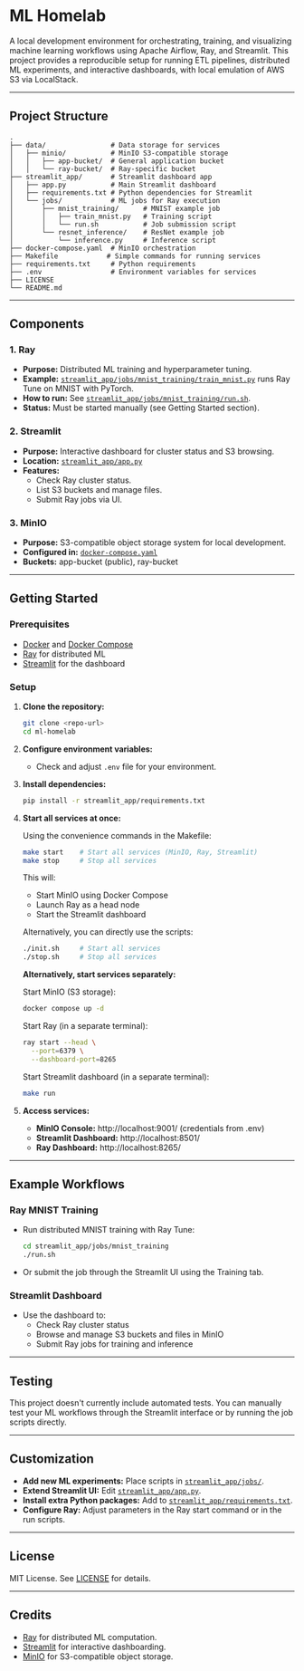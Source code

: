 # ML Homelab

A local development environment for orchestrating, training, and visualizing machine learning workflows using Apache Airflow, Ray, and Streamlit. This project provides a reproducible setup for running ETL pipelines, distributed ML experiments, and interactive dashboards, with local emulation of AWS S3 via LocalStack.

---

## Project Structure

```
.
├── data/                # Data storage for services
│   ├── minio/           # MinIO S3-compatible storage
│   │   ├── app-bucket/  # General application bucket
│   │   └── ray-bucket/  # Ray-specific bucket
├── streamlit_app/       # Streamlit dashboard app
│   ├── app.py           # Main Streamlit dashboard
│   ├── requirements.txt # Python dependencies for Streamlit
│   └── jobs/            # ML jobs for Ray execution
│       ├── mnist_training/      # MNIST example job
│       │   ├── train_mnist.py   # Training script
│       │   └── run.sh           # Job submission script
│       └── resnet_inference/    # ResNet example job
│           └── inference.py     # Inference script
├── docker-compose.yaml  # MinIO orchestration 
├── Makefile            # Simple commands for running services
├── requirements.txt     # Python requirements
├── .env                 # Environment variables for services
├── LICENSE
└── README.md
```

---

## Components

### 1. **Ray**
- **Purpose:** Distributed ML training and hyperparameter tuning.
- **Example:** [`streamlit_app/jobs/mnist_training/train_mnist.py`](streamlit_app/jobs/mnist_training/train_mnist.py) runs Ray Tune on MNIST with PyTorch.
- **How to run:** See [`streamlit_app/jobs/mnist_training/run.sh`](streamlit_app/jobs/mnist_training/run.sh).
- **Status:** Must be started manually (see Getting Started section).

### 2. **Streamlit**
- **Purpose:** Interactive dashboard for cluster status and S3 browsing.
- **Location:** [`streamlit_app/app.py`](streamlit_app/app.py)
- **Features:** 
  - Check Ray cluster status.
  - List S3 buckets and manage files.
  - Submit Ray jobs via UI.

### 3. **MinIO**
- **Purpose:** S3-compatible object storage system for local development.
- **Configured in:** [`docker-compose.yaml`](docker-compose.yaml)
- **Buckets:** app-bucket (public), ray-bucket

---

## Getting Started

### Prerequisites

- [Docker](https://www.docker.com/) and [Docker Compose](https://docs.docker.com/compose/)
- [Ray](https://docs.ray.io/en/latest/ray-overview/installation.html) for distributed ML
- [Streamlit](https://streamlit.io/) for the dashboard

### Setup

1. **Clone the repository:**
   ```sh
   git clone <repo-url>
   cd ml-homelab
   ```

2. **Configure environment variables:**
   - Check and adjust `.env` file for your environment.
   
3. **Install dependencies:**
   ```sh
   pip install -r streamlit_app/requirements.txt
   ```

4. **Start all services at once:**

   Using the convenience commands in the Makefile:
   ```sh
   make start    # Start all services (MinIO, Ray, Streamlit)
   make stop     # Stop all services
   ```
   
   This will:
   - Start MinIO using Docker Compose
   - Launch Ray as a head node
   - Start the Streamlit dashboard
   
   Alternatively, you can directly use the scripts:
   ```sh
   ./init.sh     # Start all services
   ./stop.sh     # Stop all services
   ```

   **Alternatively, start services separately:**

   Start MinIO (S3 storage):
   ```sh
   docker compose up -d
   ```
   
   Start Ray (in a separate terminal):
   ```sh
   ray start --head \
     --port=6379 \
     --dashboard-port=8265
   ```
   
   Start Streamlit dashboard (in a separate terminal):
   ```sh
   make run
   ```
   
5. **Access services:**
   - **MinIO Console:** http://localhost:9001/ (credentials from .env)
   - **Streamlit Dashboard:** http://localhost:8501/
   - **Ray Dashboard:** http://localhost:8265/

---

## Example Workflows

### Ray MNIST Training

- Run distributed MNIST training with Ray Tune:
  ```sh
  cd streamlit_app/jobs/mnist_training
  ./run.sh
  ```
  
- Or submit the job through the Streamlit UI using the Training tab.

### Streamlit Dashboard

- Use the dashboard to:
  - Check Ray cluster status
  - Browse and manage S3 buckets and files in MinIO
  - Submit Ray jobs for training and inference

---

## Testing

This project doesn't currently include automated tests. You can manually test your ML workflows through the Streamlit interface or by running the job scripts directly.

---

## Customization

- **Add new ML experiments:** Place scripts in [`streamlit_app/jobs/`](streamlit_app/jobs/).
- **Extend Streamlit UI:** Edit [`streamlit_app/app.py`](streamlit_app/app.py).
- **Install extra Python packages:** Add to [`streamlit_app/requirements.txt`](streamlit_app/requirements.txt).
- **Configure Ray:** Adjust parameters in the Ray start command or in the run scripts.

---

## License

MIT License. See [LICENSE](LICENSE) for details.

---

## Credits

- [Ray](https://ray.io/) for distributed ML computation.
- [Streamlit](https://streamlit.io/) for interactive dashboarding.
- [MinIO](https://min.io/) for S3-compatible object storage.